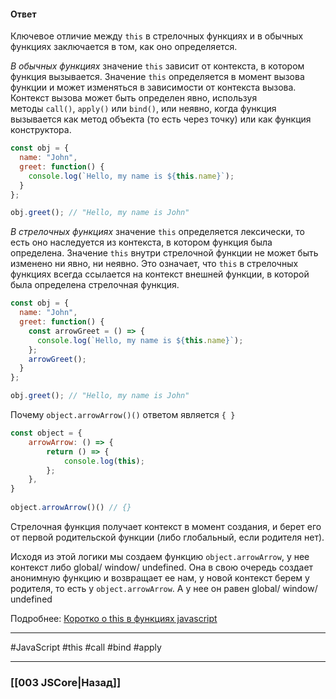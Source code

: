 #### Ответ

Ключевое отличие между `this` в стрелочных функциях и в обычных функциях заключается в том, как оно определяется.

*В обычных функциях* значение `this` зависит от контекста, в котором функция вызывается. Значение `this` определяется в момент вызова функции и может изменяться в зависимости от контекста вызова. Контекст вызова может быть определен явно, используя методы `call()`, `apply()` или `bind()`, или неявно, когда функция вызывается как метод объекта (то есть через точку) или как функция конструктора.

```javascript
const obj = {
  name: "John",
  greet: function() {
    console.log(`Hello, my name is ${this.name}`);
  }
};

obj.greet(); // "Hello, my name is John"
```

*В стрелочных функциях* значение `this` определяется лексически, то есть оно наследуется из контекста, в котором функция была определена. Значение `this` внутри стрелочной функции не может быть изменено ни явно, ни неявно. Это означает, что `this` в стрелочных функциях всегда ссылается на контекст внешней функции, в которой была определена стрелочная функция.

```javascript
const obj = {
  name: "John",
  greet: function() {
    const arrowGreet = () => {
      console.log(`Hello, my name is ${this.name}`);
    };
    arrowGreet();
  }
};

obj.greet(); // "Hello, my name is John"
```

Почему `object.arrowArrow()()`  ответом является `{ }`

```js
const object = {  
	arrowArrow: () => {  
		return () => {  
			console.log(this);  
		};  
	},  
}  
  
object.arrowArrow()() // {}
```

Стрелочная функция получает контекст в момент создания, и берет его от первой родительской функции (либо глобальный, если родителя нет).
  
Исходя из этой логики мы создаем функцию `object.arrowArrow`, у нее контекст  либо global/ window/ undefined. Она в свою очередь создает анонимную функцию и возвращает ее нам, у новой контекст берем у родителя, то есть у `object.arrowArrow`. А у нее он равен global/ window/ undefined

Подробнее: [Коротко о this в функциях javascript](https://habr.com/ru/articles/515356/)

___
 #JavaScript #this #call #bind #apply

___

### [[003 JSCore|Назад]]